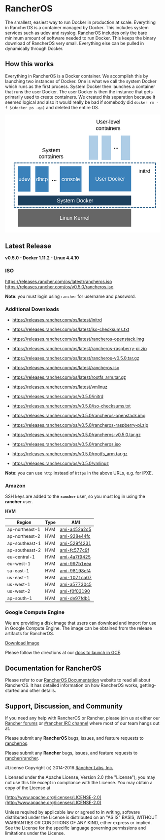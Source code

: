 # RancherOS

The smallest, easiest way to run Docker in production at scale.  Everything in RancherOS is a container managed by Docker.  This includes system services such as udev and rsyslog.  RancherOS includes only the bare minimum amount of software needed to run Docker.  This keeps the binary download of RancherOS very small.  Everything else can be pulled in dynamically through Docker.

## How this works

Everything in RancherOS is a Docker container.  We accomplish this by launching two instances of
Docker.  One is what we call the system Docker which runs as the first process.  System Docker then launches
a container that runs the user Docker.  The user Docker is then the instance that gets primarily
used to create containers.  We created this separation because it seemed logical and also
it would really be bad if somebody did `docker rm -f $(docker ps -qa)` and deleted the entire OS.

![How it works](docs/rancheros.png "How it works")

## Latest Release

**v0.5.0 - Docker 1.11.2 - Linux 4.4.10**

### ISO

https://releases.rancher.com/os/latest/rancheros.iso  
https://releases.rancher.com/os/v0.5.0/rancheros.iso  

**Note**: you must login using `rancher` for username and password.

### Additional Downloads

* https://releases.rancher.com/os/latest/initrd
* https://releases.rancher.com/os/latest/iso-checksums.txt
* https://releases.rancher.com/os/latest/rancheros-openstack.img
* https://releases.rancher.com/os/latest/rancheros-raspberry-pi.zip
* https://releases.rancher.com/os/latest/rancheros-v0.5.0.tar.gz
* https://releases.rancher.com/os/latest/rancheros.iso
* https://releases.rancher.com/os/latest/rootfs_arm.tar.gz
* https://releases.rancher.com/os/latest/vmlinuz


* https://releases.rancher.com/os/v0.5.0/initrd
* https://releases.rancher.com/os/v0.5.0/iso-checksums.txt
* https://releases.rancher.com/os/v0.5.0/rancheros-openstack.img
* https://releases.rancher.com/os/v0.5.0/rancheros-raspberry-pi.zip
* https://releases.rancher.com/os/v0.5.0/rancheros-v0.5.0.tar.gz
* https://releases.rancher.com/os/v0.5.0/rancheros.iso
* https://releases.rancher.com/os/v0.5.0/rootfs_arm.tar.gz
* https://releases.rancher.com/os/v0.5.0/vmlinuz

**Note**: you can use `http` instead of `https` in the above URLs, e.g. for iPXE.  

### Amazon

SSH keys are added to the **`rancher`** user, so you must log in using the **rancher** user.

**HVM**

Region | Type | AMI |
-------|------|------
ap-northeast-1 | HVM |  [ami-a452a2c5](https://console.aws.amazon.com/ec2/home?region=ap-northeast-1#launchInstanceWizard:ami=ami-a452a2c5)
ap-northeast-2 | HVM |  [ami-928e44fc](https://console.aws.amazon.com/ec2/home?region=ap-northeast-2#launchInstanceWizard:ami=ami-928e44fc)
ap-southeast-1 | HVM |  [ami-529f4231](https://console.aws.amazon.com/ec2/home?region=ap-southeast-1#launchInstanceWizard:ami=ami-529f4231)
ap-southeast-2 | HVM |  [ami-fc577c9f](https://console.aws.amazon.com/ec2/home?region=ap-southeast-2#launchInstanceWizard:ami=ami-fc577c9f)
eu-central-1 | HVM |  [ami-4a7f9425](https://console.aws.amazon.com/ec2/home?region=eu-central-1#launchInstanceWizard:ami=ami-4a7f9425)
eu-west-1 | HVM |  [ami-997b1eea](https://console.aws.amazon.com/ec2/home?region=eu-west-1#launchInstanceWizard:ami=ami-997b1eea)
sa-east-1 | HVM |  [ami-98198cf4](https://console.aws.amazon.com/ec2/home?region=sa-east-1#launchInstanceWizard:ami=ami-98198cf4)
us-east-1 | HVM |  [ami-1071ca07](https://console.aws.amazon.com/ec2/home?region=us-east-1#launchInstanceWizard:ami=ami-1071ca07)
us-west-1 | HVM |  [ami-a57730c5](https://console.aws.amazon.com/ec2/home?region=us-west-1#launchInstanceWizard:ami=ami-a57730c5)
us-west-2 | HVM |  [ami-f0f03190](https://console.aws.amazon.com/ec2/home?region=us-west-2#launchInstanceWizard:ami=ami-f0f03190)
ap-south-1 | HVM |  [ami-de97fdb1](https://console.aws.amazon.com/ec2/home?region=ap-south-1#launchInstanceWizard:ami=ami-de97fdb1)

### Google Compute Engine 

We are providing a disk image that users can download and import for use in Google Compute Engine. The image can be obtained from the release artifacts for RancherOS.

[Download Image](https://github.com/rancher/os/releases/download/v0.5.0/rancheros-v0.5.0.tar.gz)

Please follow the directions at our [docs to launch in GCE](http://docs.rancher.com/os/running-rancheros/cloud/gce/). 

## Documentation for RancherOS

Please refer to our [RancherOS Documentation](http://docs.rancher.com/os/) website to read all about RancherOS. It has detailed information on how RancherOS works, getting-started and other details.

## Support, Discussion, and Community
If you need any help with RancherOS or Rancher, please join us at either our [Rancher forums](http://forums.rancher.com) or [#rancher IRC channel](http://webchat.freenode.net/?channels=rancher) where most of our team hangs out at.

Please submit any **RancherOS** bugs, issues, and feature requests to [rancher/os](//github.com/rancher/os/issues).

Please submit any **Rancher** bugs, issues, and feature requests to [rancher/rancher](//github.com/rancher/rancher/issues).

#License
Copyright (c) 2014-2016 [Rancher Labs, Inc.](http://rancher.com)

Licensed under the Apache License, Version 2.0 (the "License");
you may not use this file except in compliance with the License.
You may obtain a copy of the License at

[http://www.apache.org/licenses/LICENSE-2.0](http://www.apache.org/licenses/LICENSE-2.0)

Unless required by applicable law or agreed to in writing, software
distributed under the License is distributed on an "AS IS" BASIS,
WITHOUT WARRANTIES OR CONDITIONS OF ANY KIND, either express or implied.
See the License for the specific language governing permissions and
limitations under the License.

